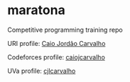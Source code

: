 # maratona
Competitive programming training repo

URI profile: [Caio Jordão Carvalho](https://www.urionlinejudge.com.br/judge/pt/profile/156908)

Codeforces profile: [caiojcarvalho](http://codeforces.com/profile/caiojcarvalho)

UVa profile: [cjlcarvalho](https://uhunt.onlinejudge.org/id/937082)

